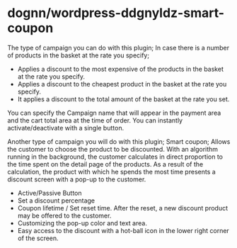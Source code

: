 # dognn/wordpress-ddgnyldz-smart-coupon

The type of campaign you can do with this plugin;
In case there is a number of products in the basket at the rate you specify;

* Applies a discount to the most expensive of the products in the basket at the rate you specify.
* Applies a discount to the cheapest product in the basket at the rate you specify.
* It applies a discount to the total amount of the basket at the rate you set.

You can specify the Campaign name that will appear in the payment area and the cart total area at the time of order.
You can instantly activate/deactivate with a single button.

Another type of campaign you will do with this plugin;
Smart coupon;
Allows the customer to choose the product to be discounted.
With an algorithm running in the background, the customer calculates in direct proportion to the time spent on the detail page of the products.
As a result of the calculation, the product with which he spends the most time presents a discount screen with a pop-up to the customer.

* Active/Passive Button
* Set a discount percentage
* Coupon lifetime / Set reset time. After the reset, a new discount product may be offered to the customer.
* Customizing the pop-up color and text area.
* Easy access to the discount with a hot-ball icon in the lower right corner of the screen.




